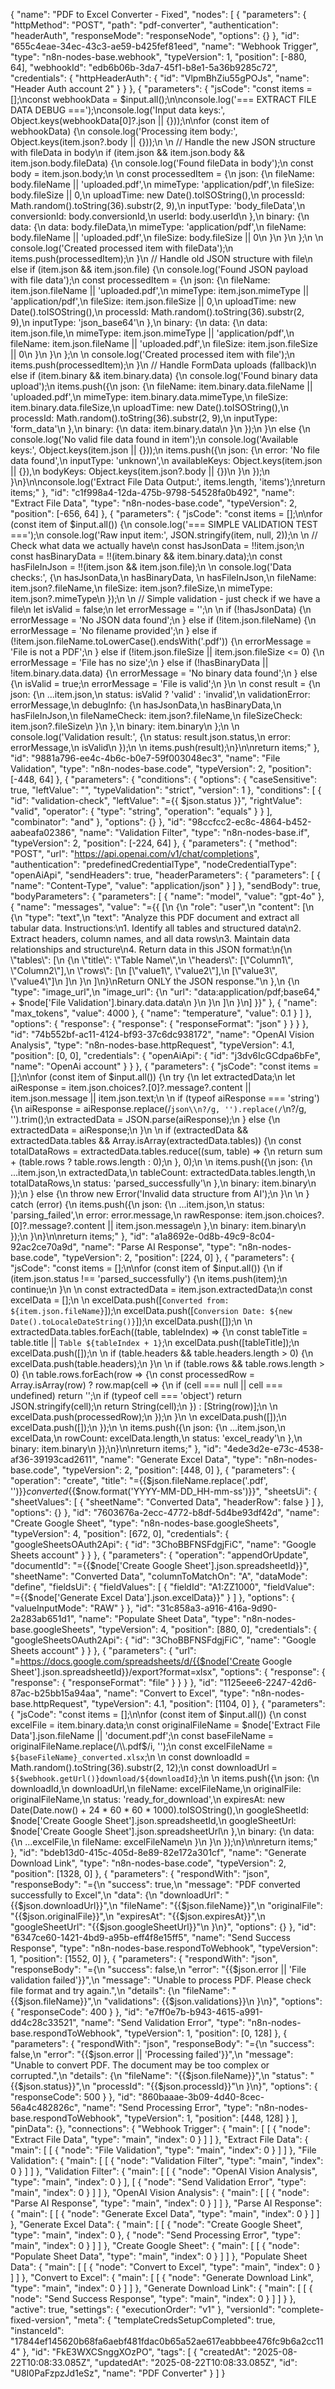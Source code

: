 {
  "name": "PDF to Excel Converter - Fixed",
  "nodes": [
    {
      "parameters": {
        "httpMethod": "POST",
        "path": "pdf-converter",
        "authentication": "headerAuth",
        "responseMode": "responseNode",
        "options": {}
      },
      "id": "655c4eae-34ec-43c3-ae59-b425fef81eed",
      "name": "Webhook Trigger",
      "type": "n8n-nodes-base.webhook",
      "typeVersion": 1,
      "position": [-880, 64],
      "webhookId": "edb6b06b-3da7-45f1-b8e1-5a36b9285c72",
      "credentials": {
        "httpHeaderAuth": {
          "id": "VlpmBhZiu55gPOJs",
          "name": "Header Auth account 2"
        }
      }
    },
    {
      "parameters": {
        "jsCode": "const items = [];\nconst webhookData = $input.all();\n\nconsole.log('=== EXTRACT FILE DATA DEBUG ===');\nconsole.log('Input data keys:', Object.keys(webhookData[0]?.json || {}));\n\nfor (const item of webhookData) {\n  console.log('Processing item body:', Object.keys(item.json?.body || {}));\n  \n  // Handle the new JSON structure with fileData in body\n  if (item.json && item.json.body && item.json.body.fileData) {\n    console.log('Found fileData in body');\n    const body = item.json.body;\n    \n    const processedItem = {\n      json: {\n        fileName: body.fileName || 'uploaded.pdf',\n        mimeType: 'application/pdf',\n        fileSize: body.fileSize || 0,\n        uploadTime: new Date().toISOString(),\n        processId: Math.random().toString(36).substr(2, 9),\n        inputType: 'body_fileData',\n        conversionId: body.conversionId,\n        userId: body.userId\n      },\n      binary: {\n        data: {\n          data: body.fileData,\n          mimeType: 'application/pdf',\n          fileName: body.fileName || 'uploaded.pdf',\n          fileSize: body.fileSize || 0\n        }\n      }\n    };\n    \n    console.log('Created processed item with fileData');\n    items.push(processedItem);\n  }\n  // Handle old JSON structure with file\n  else if (item.json && item.json.file) {\n    console.log('Found JSON payload with file data');\n    const processedItem = {\n      json: {\n        fileName: item.json.fileName || 'uploaded.pdf',\n        mimeType: item.json.mimeType || 'application/pdf',\n        fileSize: item.json.fileSize || 0,\n        uploadTime: new Date().toISOString(),\n        processId: Math.random().toString(36).substr(2, 9),\n        inputType: 'json_base64'\n      },\n      binary: {\n        data: {\n          data: item.json.file,\n          mimeType: item.json.mimeType || 'application/pdf',\n          fileName: item.json.fileName || 'uploaded.pdf',\n          fileSize: item.json.fileSize || 0\n        }\n      }\n    };\n    \n    console.log('Created processed item with file');\n    items.push(processedItem);\n  }\n  // Handle FormData uploads (fallback)\n  else if (item.binary && item.binary.data) {\n    console.log('Found binary data upload');\n    items.push({\n      json: {\n        fileName: item.binary.data.fileName || 'uploaded.pdf',\n        mimeType: item.binary.data.mimeType,\n        fileSize: item.binary.data.fileSize,\n        uploadTime: new Date().toISOString(),\n        processId: Math.random().toString(36).substr(2, 9),\n        inputType: 'form_data'\n      },\n      binary: {\n        data: item.binary.data\n      }\n    });\n  }\n  else {\n    console.log('No valid file data found in item');\n    console.log('Available keys:', Object.keys(item.json || {}));\n    items.push({\n      json: {\n        error: 'No file data found',\n        inputType: 'unknown',\n        availableKeys: Object.keys(item.json || {}),\n        bodyKeys: Object.keys(item.json?.body || {})\n      }\n    });\n  }\n}\n\nconsole.log('Extract File Data Output:', items.length, 'items');\nreturn items;"
      },
      "id": "c1f998a4-12da-475b-9798-54528fa0b492",
      "name": "Extract File Data",
      "type": "n8n-nodes-base.code",
      "typeVersion": 2,
      "position": [-656, 64]
    },
    {
      "parameters": {
        "jsCode": "const items = [];\n\nfor (const item of $input.all()) {\n  console.log('=== SIMPLE VALIDATION TEST ===');\n  console.log('Raw input item:', JSON.stringify(item, null, 2));\n  \n  // Check what data we actually have\n  const hasJsonData = !!item.json;\n  const hasBinaryData = !!(item.binary && item.binary.data);\n  const hasFileInJson = !!(item.json && item.json.file);\n  \n  console.log('Data checks:', {\n    hasJsonData,\n    hasBinaryData, \n    hasFileInJson,\n    fileName: item.json?.fileName,\n    fileSize: item.json?.fileSize,\n    mimeType: item.json?.mimeType\n  });\n  \n  // Simple validation - just check if we have a file\n  let isValid = false;\n  let errorMessage = '';\n  \n  if (!hasJsonData) {\n    errorMessage = 'No JSON data found';\n  } else if (!item.json.fileName) {\n    errorMessage = 'No filename provided';\n  } else if (!item.json.fileName.toLowerCase().endsWith('.pdf')) {\n    errorMessage = 'File is not a PDF';\n  } else if (!item.json.fileSize || item.json.fileSize <= 0) {\n    errorMessage = 'File has no size';\n  } else if (!hasBinaryData || !item.binary.data.data) {\n    errorMessage = 'No binary data found';\n  } else {\n    isValid = true;\n    errorMessage = 'File is valid';\n  }\n  \n  const result = {\n    json: {\n      ...item.json,\n      status: isValid ? 'valid' : 'invalid',\n      validationError: errorMessage,\n      debugInfo: {\n        hasJsonData,\n        hasBinaryData,\n        hasFileInJson,\n        fileNameCheck: item.json?.fileName,\n        fileSizeCheck: item.json?.fileSize\n      }\n    },\n    binary: item.binary\n  };\n  \n  console.log('Validation result:', {\n    status: result.json.status,\n    error: errorMessage,\n    isValid\n  });\n  \n  items.push(result);\n}\n\nreturn items;"
      },
      "id": "9881a796-ee4c-4b6c-b0e7-59f003048ec3",
      "name": "File Validation",
      "type": "n8n-nodes-base.code",
      "typeVersion": 2,
      "position": [-448, 64]
    },
    {
      "parameters": {
        "conditions": {
          "options": {
            "caseSensitive": true,
            "leftValue": "",
            "typeValidation": "strict",
            "version": 1
          },
          "conditions": [
            {
              "id": "validation-check",
              "leftValue": "={{ $json.status }}",
              "rightValue": "valid",
              "operator": {
                "type": "string",
                "operation": "equals"
              }
            }
          ],
          "combinator": "and"
        },
        "options": {}
      },
      "id": "98ccfcc2-ec8c-4864-b452-aabeafa02386",
      "name": "Validation Filter",
      "type": "n8n-nodes-base.if",
      "typeVersion": 2,
      "position": [-224, 64]
    },
    {
      "parameters": {
        "method": "POST",
        "url": "https://api.openai.com/v1/chat/completions",
        "authentication": "predefinedCredentialType",
        "nodeCredentialType": "openAiApi",
        "sendHeaders": true,
        "headerParameters": {
          "parameters": [
            {
              "name": "Content-Type",
              "value": "application/json"
            }
          ]
        },
        "sendBody": true,
        "bodyParameters": {
          "parameters": [
            {
              "name": "model",
              "value": "gpt-4o"
            },
            {
              "name": "messages",
              "value": "={{ [\n  {\n    \"role\": \"user\",\n    \"content\": [\n      {\n        \"type\": \"text\",\n        \"text\": \"Analyze this PDF document and extract all tabular data. Instructions:\\n1. Identify all tables and structured data\\n2. Extract headers, column names, and all data rows\\n3. Maintain data relationships and structure\\n4. Return data in this JSON format:\\n{\\n  \\\"tables\\\": [\\n    {\\n      \\\"title\\\": \\\"Table Name\\\",\\n      \\\"headers\\\": [\\\"Column1\\\", \\\"Column2\\\"],\\n      \\\"rows\\\": [\\n        [\\\"value1\\\", \\\"value2\\\"],\\n        [\\\"value3\\\", \\\"value4\\\"]\\n      ]\\n    }\\n  ]\\n}\\nReturn ONLY the JSON response.\"\n      },\n      {\n        \"type\": \"image_url\",\n        \"image_url\": {\n          \"url\": \"data:application/pdf;base64,\" + $node['File Validation'].binary.data.data\n        }\n      }\n    ]\n  }\n] }}"
            },
            {
              "name": "max_tokens",
              "value": 4000
            },
            {
              "name": "temperature",
              "value": 0.1
            }
          ]
        },
        "options": {
          "response": {
            "response": {
              "responseFormat": "json"
            }
          }
        }
      },
      "id": "74b552bf-ac11-4124-bf93-37c6dc938172",
      "name": "OpenAI Vision Analysis",
      "type": "n8n-nodes-base.httpRequest",
      "typeVersion": 4.1,
      "position": [0, 0],
      "credentials": {
        "openAiApi": {
          "id": "j3dv6IcGCdpa6bFe",
          "name": "OpenAi account"
        }
      }
    },
    {
      "parameters": {
        "jsCode": "const items = [];\n\nfor (const item of $input.all()) {\n  try {\n    let extractedData;\n    let aiResponse = item.json.choices?.[0]?.message?.content || item.json.message || item.json.text;\n    \n    if (typeof aiResponse === 'string') {\n      aiResponse = aiResponse.replace(/```json\\n?/g, '').replace(/```\\n?/g, '').trim();\n      extractedData = JSON.parse(aiResponse);\n    } else {\n      extractedData = aiResponse;\n    }\n    \n    if (extractedData && extractedData.tables && Array.isArray(extractedData.tables)) {\n      const totalDataRows = extractedData.tables.reduce((sum, table) => {\n        return sum + (table.rows ? table.rows.length : 0);\n      }, 0);\n      \n      items.push({\n        json: {\n          ...item.json,\n          extractedData,\n          tableCount: extractedData.tables.length,\n          totalDataRows,\n          status: 'parsed_successfully'\n        },\n        binary: item.binary\n      });\n    } else {\n      throw new Error('Invalid data structure from AI');\n    }\n    \n  } catch (error) {\n    items.push({\n      json: {\n        ...item.json,\n        status: 'parsing_failed',\n        error: error.message,\n        rawResponse: item.json.choices?.[0]?.message?.content || item.json.message\n      },\n      binary: item.binary\n    });\n  }\n}\n\nreturn items;"
      },
      "id": "a1a8692e-0d8b-49c9-8c04-92ac2ce70a9d",
      "name": "Parse AI Response",
      "type": "n8n-nodes-base.code",
      "typeVersion": 2,
      "position": [224, 0]
    },
    {
      "parameters": {
        "jsCode": "const items = [];\n\nfor (const item of $input.all()) {\n  if (item.json.status !== 'parsed_successfully') {\n    items.push(item);\n    continue;\n  }\n  \n  const extractedData = item.json.extractedData;\n  const excelData = [];\n  \n  excelData.push([`Converted from: ${item.json.fileName}`]);\n  excelData.push([`Conversion Date: ${new Date().toLocaleDateString()}`]);\n  excelData.push([]);\n  \n  extractedData.tables.forEach((table, tableIndex) => {\n    const tableTitle = table.title || `Table ${tableIndex + 1}`;\n    excelData.push([tableTitle]);\n    excelData.push([]);\n    \n    if (table.headers && table.headers.length > 0) {\n      excelData.push(table.headers);\n    }\n    \n    if (table.rows && table.rows.length > 0) {\n      table.rows.forEach(row => {\n        const processedRow = Array.isArray(row) ? row.map(cell => {\n          if (cell === null || cell === undefined) return '';\n          if (typeof cell === 'object') return JSON.stringify(cell);\n          return String(cell);\n        }) : [String(row)];\n        \n        excelData.push(processedRow);\n      });\n    }\n    \n    excelData.push([]);\n    excelData.push([]);\n  });\n  \n  items.push({\n    json: {\n      ...item.json,\n      excelData,\n      rowCount: excelData.length,\n      status: 'excel_ready'\n    },\n    binary: item.binary\n  });\n}\n\nreturn items;"
      },
      "id": "4ede3d2e-e73c-4538-af36-39193cad2611",
      "name": "Generate Excel Data",
      "type": "n8n-nodes-base.code",
      "typeVersion": 2,
      "position": [448, 0]
    },
    {
      "parameters": {
        "operation": "create",
        "title": "={{$json.fileName.replace('.pdf', '')}}_converted_{{$now.format('YYYY-MM-DD_HH-mm-ss')}}",
        "sheetsUi": {
          "sheetValues": [
            {
              "sheetName": "Converted Data",
              "headerRow": false
            }
          ]
        },
        "options": {}
      },
      "id": "7603676a-2ecc-4772-b8df-5d4be93df42d",
      "name": "Create Google Sheet",
      "type": "n8n-nodes-base.googleSheets",
      "typeVersion": 4,
      "position": [672, 0],
      "credentials": {
        "googleSheetsOAuth2Api": {
          "id": "3ChoBBFNSFdgjFiC",
          "name": "Google Sheets account"
        }
      }
    },
    {
      "parameters": {
        "operation": "appendOrUpdate",
        "documentId": "={{$node['Create Google Sheet'].json.spreadsheetId}}",
        "sheetName": "Converted Data",
        "columnToMatchOn": "A",
        "dataMode": "define",
        "fieldsUi": {
          "fieldValues": [
            {
              "fieldId": "A1:ZZ1000",
              "fieldValue": "={{$node['Generate Excel Data'].json.excelData}}"
            }
          ]
        },
        "options": {
          "valueInputMode": "RAW"
        }
      },
      "id": "31c858a3-a916-416a-9d90-2a283ab651d1",
      "name": "Populate Sheet Data",
      "type": "n8n-nodes-base.googleSheets",
      "typeVersion": 4,
      "position": [880, 0],
      "credentials": {
        "googleSheetsOAuth2Api": {
          "id": "3ChoBBFNSFdgjFiC",
          "name": "Google Sheets account"
        }
      }
    },
    {
      "parameters": {
        "url": "=https://docs.google.com/spreadsheets/d/{{$node['Create Google Sheet'].json.spreadsheetId}}/export?format=xlsx",
        "options": {
          "response": {
            "response": {
              "responseFormat": "file"
            }
          }
        }
      },
      "id": "1125eee6-2247-42d6-87ac-b25bb15a94aa",
      "name": "Convert to Excel",
      "type": "n8n-nodes-base.httpRequest",
      "typeVersion": 4.1,
      "position": [1104, 0]
    },
    {
      "parameters": {
        "jsCode": "const items = [];\n\nfor (const item of $input.all()) {\n  const excelFile = item.binary.data;\n  const originalFileName = $node['Extract File Data'].json.fileName || 'document.pdf';\n  const baseFileName = originalFileName.replace(/\\.pdf$/i, '');\n  const excelFileName = `${baseFileName}_converted.xlsx`;\n  \n  const downloadId = Math.random().toString(36).substr(2, 12);\n  const downloadUrl = `${$webhook.getUrl()}download/${downloadId}`;\n  \n  items.push({\n    json: {\n      downloadId,\n      downloadUrl,\n      fileName: excelFileName,\n      originalFile: originalFileName,\n      status: 'ready_for_download',\n      expiresAt: new Date(Date.now() + 24 * 60 * 60 * 1000).toISOString(),\n      googleSheetId: $node['Create Google Sheet'].json.spreadsheetId,\n      googleSheetUrl: $node['Create Google Sheet'].json.spreadsheetUrl\n    },\n    binary: {\n      data: {\n        ...excelFile,\n        fileName: excelFileName\n      }\n    }\n  });\n}\n\nreturn items;"
      },
      "id": "bdeb13d0-415c-405d-8e89-82e172a301cf",
      "name": "Generate Download Link",
      "type": "n8n-nodes-base.code",
      "typeVersion": 2,
      "position": [1328, 0]
    },
    {
      "parameters": {
        "respondWith": "json",
        "responseBody": "={\n  \"success\": true,\n  \"message\": \"PDF converted successfully to Excel\",\n  \"data\": {\n    \"downloadUrl\": \"{{$json.downloadUrl}}\",\n    \"fileName\": \"{{$json.fileName}}\",\n    \"originalFile\": \"{{$json.originalFile}}\",\n    \"expiresAt\": \"{{$json.expiresAt}}\",\n    \"googleSheetUrl\": \"{{$json.googleSheetUrl}}\"\n  }\n}",
        "options": {}
      },
      "id": "6347ce60-1421-4bd9-a95b-eff4f8e15ff5",
      "name": "Send Success Response",
      "type": "n8n-nodes-base.respondToWebhook",
      "typeVersion": 1,
      "position": [1552, 0]
    },
    {
      "parameters": {
        "respondWith": "json",
        "responseBody": "={\n  \"success\": false,\n  \"error\": \"{{$json.error || 'File validation failed'}}\",\n  \"message\": \"Unable to process PDF. Please check file format and try again.\",\n  \"details\": {\n    \"fileName\": \"{{$json.fileName}}\",\n    \"validations\": {{$json.validations}}\n  }\n}",
        "options": {
          "responseCode": 400
        }
      },
      "id": "e7ff0e7b-b943-4615-a991-dd4c28c33521",
      "name": "Send Validation Error",
      "type": "n8n-nodes-base.respondToWebhook",
      "typeVersion": 1,
      "position": [0, 128]
    },
    {
      "parameters": {
        "respondWith": "json",
        "responseBody": "={\n  \"success\": false,\n  \"error\": \"{{$json.error || 'Processing failed'}}\",\n  \"message\": \"Unable to convert PDF. The document may be too complex or corrupted.\",\n  \"details\": {\n    \"fileName\": \"{{$json.fileName}}\",\n    \"status\": \"{{$json.status}}\",\n    \"processId\": \"{{$json.processId}}\"\n  }\n}",
        "options": {
          "responseCode": 500
        }
      },
      "id": "860baaae-3b09-4d40-8cec-56a4c482826c",
      "name": "Send Processing Error",
      "type": "n8n-nodes-base.respondToWebhook",
      "typeVersion": 1,
      "position": [448, 128]
    }
  ],
  "pinData": {},
  "connections": {
    "Webhook Trigger": {
      "main": [
        [
          {
            "node": "Extract File Data",
            "type": "main",
            "index": 0
          }
        ]
      ]
    },
    "Extract File Data": {
      "main": [
        [
          {
            "node": "File Validation",
            "type": "main",
            "index": 0
          }
        ]
      ]
    },
    "File Validation": {
      "main": [
        [
          {
            "node": "Validation Filter",
            "type": "main",
            "index": 0
          }
        ]
      ]
    },
    "Validation Filter": {
      "main": [
        [
          {
            "node": "OpenAI Vision Analysis",
            "type": "main",
            "index": 0
          }
        ],
        [
          {
            "node": "Send Validation Error",
            "type": "main",
            "index": 0
          }
        ]
      ]
    },
    "OpenAI Vision Analysis": {
      "main": [
        [
          {
            "node": "Parse AI Response",
            "type": "main",
            "index": 0
          }
        ]
      ]
    },
    "Parse AI Response": {
      "main": [
        [
          {
            "node": "Generate Excel Data",
            "type": "main",
            "index": 0
          }
        ]
      ]
    },
    "Generate Excel Data": {
      "main": [
        [
          {
            "node": "Create Google Sheet",
            "type": "main",
            "index": 0
          },
          {
            "node": "Send Processing Error",
            "type": "main",
            "index": 0
          }
        ]
      ]
    },
    "Create Google Sheet": {
      "main": [
        [
          {
            "node": "Populate Sheet Data",
            "type": "main",
            "index": 0
          }
        ]
      ]
    },
    "Populate Sheet Data": {
      "main": [
        [
          {
            "node": "Convert to Excel",
            "type": "main",
            "index": 0
          }
        ]
      ]
    },
    "Convert to Excel": {
      "main": [
        [
          {
            "node": "Generate Download Link",
            "type": "main",
            "index": 0
          }
        ]
      ]
    },
    "Generate Download Link": {
      "main": [
        [
          {
            "node": "Send Success Response",
            "type": "main",
            "index": 0
          }
        ]
      ]
    }
  },
  "active": true,
  "settings": {
    "executionOrder": "v1"
  },
  "versionId": "complete-fixed-version",
  "meta": {
    "templateCredsSetupCompleted": true,
    "instanceId": "17844ef145620b68fa6aebf481fdac0b65a52ae617eabbbee476fc9b6a2cc114"
  },
  "id": "FkE3WXCSnggXOzPO",
  "tags": [
    {
      "createdAt": "2025-08-22T10:08:33.085Z",
      "updatedAt": "2025-08-22T10:08:33.085Z",
      "id": "U8I0PaFzpzJd1eSz",
      "name": "PDF Converter"
    }
  ]
}